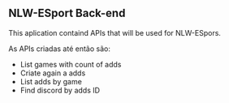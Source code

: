 ## NLW-ESport Back-end

This aplication containd APIs that will be used for NLW-ESpors.

As APIs criadas até então são:

- List games with count of adds
- Criate again a adds
- List adds by game
- Find discord by adds ID